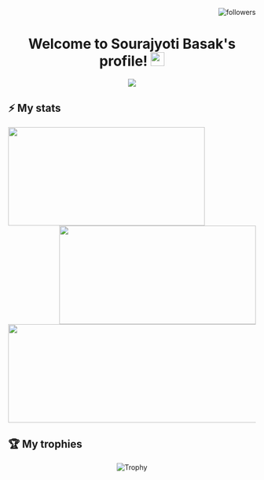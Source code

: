 <p align="right">
<img alt="followers" title="Follow me on Github" src="https://custom-icon-badges.herokuapp.com/github/followers/wizard-28?color=236ad3&labelColor=1155ba&style=for-the-badge&logo=person-add&label=Follow&logoColor=white"/>
</p>

<!-- Heading -->
<h1 align="center">
  Welcome to Sourajyoti Basak's profile!
  <img src="https://media.giphy.com/media/hvRJCLFzcasrR4ia7z/giphy.gif" width="28">
</h1>

<!-- Typing SVG -->
<p align="center">
  <a href="https://git.io/typing-svg"><img src="https://readme-typing-svg.herokuapp.com?font=Fira+Code&color=FE428E&size=22&center=true&vCenter=true&width=500&height=45&lines=Also+known+as+wizard-28;15+years+old+software+developer;GNU%2FLinux+%26+Free+Software+enthusiast;Nice+to+meet+you!"></a>
</p>

## ⚡ My stats
<p align="center">
  <img align="left" width="400rem" height="200rem" src="https://github-readme-stats.vercel.app/api?username=wizard-28&hide_border=true&theme=radical"/>
  <img align="right" width="400rem" height="200rem" src="https://github-readme-streak-stats.herokuapp.com/?user=wizard-28&hide_border=true&theme=radical"/>
  <img align="center" width="600rem" height="200rem" src="https://github-readme-stats.vercel.app/api/top-langs/?username=wizard-28&layout=compact&card_width=600rem&hide_border=true&theme=radical"/>
</p>  

## 🏆 My trophies
<p align="center">
  <img src="https://github-profile-trophy.vercel.app/?username=narutoxy&theme=radical&margin-w=15&margin-h=15&column=7" alt="Trophy" />
</p>

